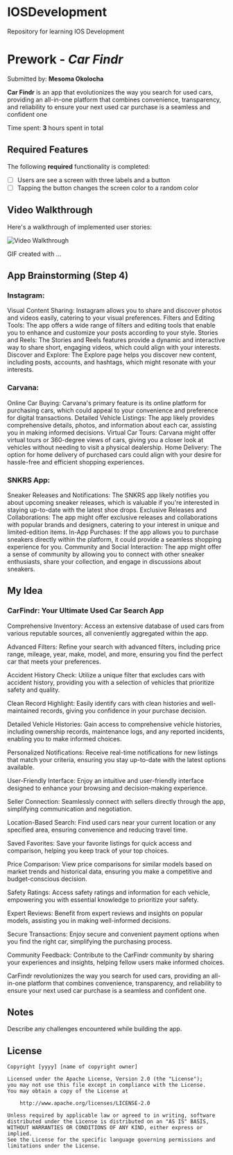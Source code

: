 # IOSDevelopment
Repository for learning IOS Development
# Prework - *Car Findr*

Submitted by: **Mesoma Okolocha**

**Car Findr** is an app that evolutionizes the way you search for used cars, providing an all-in-one platform that combines convenience, transparency, and reliability to ensure your next used car purchase is a seamless and confident one  

Time spent: **3** hours spent in total

## Required Features

The following **required** functionality is completed:

- [ ] Users are see a screen with three labels and a button
- [ ] Tapping the button changes the screen color to a random color
 
## Video Walkthrough

Here's a walkthrough of implemented user stories:

<img src='http://i.imgur.com/link/to/your/gif/file.gif' title='Video Walkthrough' width='' alt='Video Walkthrough' />

<!-- Replace this with whatever GIF tool you used! -->
GIF created with ...  
<!-- Recommended tools:
[Kap](https://getkap.co/) for macOS
[ScreenToGif](https://www.screentogif.com/) for Windows
[peek](https://github.com/phw/peek) for Linux. -->

## App Brainstorming (Step 4)
### Instagram:

Visual Content Sharing: Instagram allows you to share and discover photos and videos easily, catering to your visual preferences.
Filters and Editing Tools: The app offers a wide range of filters and editing tools that enable you to enhance and customize your posts according to your style.
Stories and Reels: The Stories and Reels features provide a dynamic and interactive way to share short, engaging videos, which could align with your interests.
Discover and Explore: The Explore page helps you discover new content, including posts, accounts, and hashtags, which might resonate with your interests.
### Carvana:

Online Car Buying: Carvana's primary feature is its online platform for purchasing cars, which could appeal to your convenience and preference for digital transactions.
Detailed Vehicle Listings: The app likely provides comprehensive details, photos, and information about each car, assisting you in making informed decisions.
Virtual Car Tours: Carvana might offer virtual tours or 360-degree views of cars, giving you a closer look at vehicles without needing to visit a physical dealership.
Home Delivery: The option for home delivery of purchased cars could align with your desire for hassle-free and efficient shopping experiences.
### SNKRS App:

Sneaker Releases and Notifications: The SNKRS app likely notifies you about upcoming sneaker releases, which is valuable if you're interested in staying up-to-date with the latest shoe drops.
Exclusive Releases and Collaborations: The app might offer exclusive releases and collaborations with popular brands and designers, catering to your interest in unique and limited-edition items.
In-App Purchases: If the app allows you to purchase sneakers directly within the platform, it could provide a seamless shopping experience for you.
Community and Social Interaction: The app might offer a sense of community by allowing you to connect with other sneaker enthusiasts, share your collection, and engage in discussions about sneakers.

## My Idea
### CarFindr: Your Ultimate Used Car Search App

Comprehensive Inventory: Access an extensive database of used cars from various reputable sources, all conveniently aggregated within the app.

Advanced Filters: Refine your search with advanced filters, including price range, mileage, year, make, model, and more, ensuring you find the perfect car that meets your preferences.

Accident History Check: Utilize a unique filter that excludes cars with accident history, providing you with a selection of vehicles that prioritize safety and quality.

Clean Record Highlight: Easily identify cars with clean histories and well-maintained records, giving you confidence in your purchase decision.

Detailed Vehicle Histories: Gain access to comprehensive vehicle histories, including ownership records, maintenance logs, and any reported incidents, enabling you to make informed choices.

Personalized Notifications: Receive real-time notifications for new listings that match your criteria, ensuring you stay up-to-date with the latest options available.

User-Friendly Interface: Enjoy an intuitive and user-friendly interface designed to enhance your browsing and decision-making experience.

Seller Connection: Seamlessly connect with sellers directly through the app, simplifying communication and negotiation.

Location-Based Search: Find used cars near your current location or any specified area, ensuring convenience and reducing travel time.

Saved Favorites: Save your favorite listings for quick access and comparison, helping you keep track of your top choices.

Price Comparison: View price comparisons for similar models based on market trends and historical data, ensuring you make a competitive and budget-conscious decision.

Safety Ratings: Access safety ratings and information for each vehicle, empowering you with essential knowledge to prioritize your safety.

Expert Reviews: Benefit from expert reviews and insights on popular models, assisting you in making well-informed decisions.

Secure Transactions: Enjoy secure and convenient payment options when you find the right car, simplifying the purchasing process.

Community Feedback: Contribute to the CarFindr community by sharing your experiences and insights, helping fellow users make informed choices.

CarFindr revolutionizes the way you search for used cars, providing an all-in-one platform that combines convenience, transparency, and reliability to ensure your next used car purchase is a seamless and confident one.

## Notes

Describe any challenges encountered while building the app.

## License

    Copyright [yyyy] [name of copyright owner]

    Licensed under the Apache License, Version 2.0 (the "License");
    you may not use this file except in compliance with the License.
    You may obtain a copy of the License at

        http://www.apache.org/licenses/LICENSE-2.0

    Unless required by applicable law or agreed to in writing, software
    distributed under the License is distributed on an "AS IS" BASIS,
    WITHOUT WARRANTIES OR CONDITIONS OF ANY KIND, either express or implied.
    See the License for the specific language governing permissions and
    limitations under the License.

